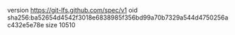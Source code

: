 version https://git-lfs.github.com/spec/v1
oid sha256:ba52654d4542f3018e6838985f356bd99a70b7329a544d4750256ac432e5e78e
size 10510
